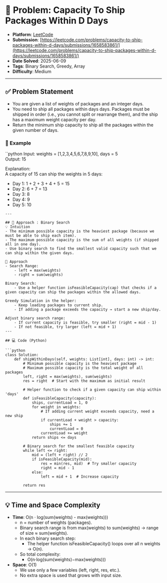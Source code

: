 # 🧲 Problem: Capacity To Ship Packages Within D Days

- **Platform**: [LeetCode](https://leetcode.com/problems/capacity-to-ship-packages-within-d-days/description/)
- **Submission**: [https://leetcode.com/problems/capacity-to-ship-packages-within-d-days/submissions/1658583861/](https://leetcode.com/problems/capacity-to-ship-packages-within-d-days/submissions/1658583861/)
- **Date Solved**: 2025-06-09
- **Tags**: Binary Search, Greedy, Array
- **Difficulty**: Medium

---

## ✅ Problem Statement
- You are given a list of weights of packages and an integer days.
- You need to ship all packages within days days. Packages must be shipped in order (i.e., you cannot split or rearrange them), and the ship has a maximum weight capacity per day.
- Return the minimum ship capacity to ship all the packages within the given number of days.
### 🌰 Example
``python
Input: weights = [1,2,3,4,5,6,7,8,9,10], days = 5  
Output: 15

Explanation:  
A capacity of 15 can ship the weights in 5 days:  
- Day 1: 1 + 2 + 3 + 4 + 5 = 15  
- Day 2: 6 + 7 = 13  
- Day 3: 8  
- Day 4: 9  
- Day 5: 10  
```
---

## 🚀 Approach : Binary Search
💡 Intuition
- The minimum possible capacity is the heaviest package (because we must be able to ship each item).
- The maximum possible capacity is the sum of all weights (if shipped all in one day).
- Use binary search to find the smallest valid capacity such that we can ship within the given days.

🚀 Approach
- Search Range:
    - left = max(weights)
    - right = sum(weights)

Binary Search:
    - Use a helper function isFeasibleCapacity(cap) that checks if a given capacity can ship the packages within the allowed days.

Greedy Simulation in the helper:
    - Keep loading packages to current ship.
    - If adding a package exceeds the capacity → start a new ship/day.

Adjust binary search range:
    - If current capacity is feasible, try smaller (right = mid - 1)
    - If not feasible, try larger (left = mid + 1)
---

## 💻 Code (Python)

```python
class Solution:
    def shipWithinDays(self, weights: List[int], days: int) -> int:
        # Minimum possible capacity is the heaviest package
        # Maximum possible capacity is the total weight of all packages
        left, right = max(weights), sum(weights)
        res = right  # Start with the maximum as initial result

        # Helper function to check if a given capacity can ship within 'days'
        def isFeasibleCapacity(capacity):
            ships, currentLoad = 1, 0
            for weight in weights:
                # If adding current weight exceeds capacity, need a new ship
                if currentLoad + weight > capacity:
                    ships += 1
                    currentLoad = 0
                currentLoad += weight
            return ships <= days

        # Binary search for the smallest feasible capacity
        while left <= right:
            mid = (left + right) // 2
            if isFeasibleCapacity(mid):
                res = min(res, mid)  # Try smaller capacity
                right = mid - 1
            else:
                left = mid + 1  # Increase capacity

        return res
```

---

## 💡 Time and Space Complexity
- **Time**: O(n · log(sum(weights) - max(weights)))
    - n = number of weights (packages).
    -  Binary search range is from max(weights) to sum(weights) → range of size ≈ sum(weights).
    - In each binary search step:
         - The helper function isFeasibleCapacity() loops over all n weights → O(n).
    - So total complexity:
         - O(n⋅log(sum(weights)−max(weights)))
- **Space**: O(1)
    - We use only a few variables (left, right, res, etc.).
    - No extra space is used that grows with input size.
